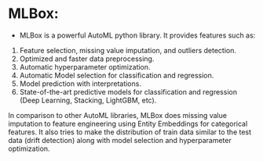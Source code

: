 # MLBox:

- MLBox is a powerful AutoML python library. It provides features such as:
1. Feature selection, missing value imputation, and outliers detection.
2. Optimized and faster data preprocessing.
3. Automatic hyperparameter optimization.
4. Automatic Model selection for classification and regression.
5. Model prediction with interpretations.
6. State-of-the-art predictive models for classification and regression (Deep Learning, Stacking, LightGBM, etc).


In comparison to other AutoML libraries, MLBox does missing value imputation to feature engineering using Entity Embeddings for categorical features. It also tries to make the distribution of train data similar to the test data (drift detection) along with model selection and hyperparameter optimization.

